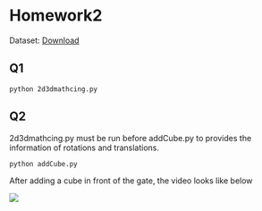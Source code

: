 # Homework2

Dataset: [Download](https://drive.google.com/u/0/uc?export=download&confirm=qrVw&id=1GrCpYJFc8IZM_Uiisq6e8UxwVMFvr4AJ)

## Q1
```shell
python 2d3dmathcing.py
```

## Q2
2d3dmathcing.py must be run before addCube.py to provides the information of rotations and translations.
```shell
python addCube.py
```

After adding a cube in front of the gate, the video looks like below 

![](cube_NTU_gate.gif)
